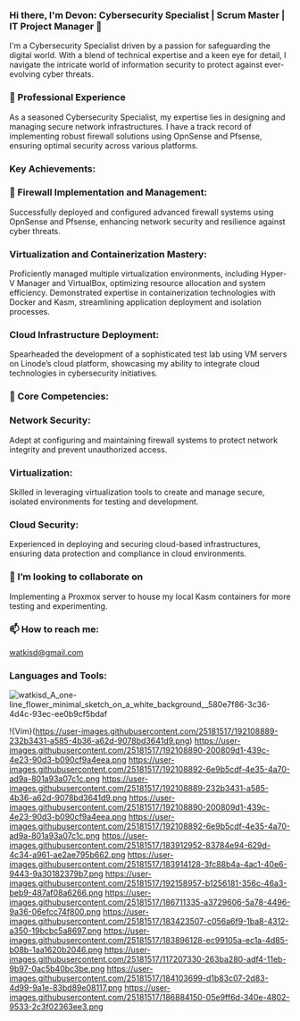 ### Hi there, I'm Devon: Cybersecurity Specialist | Scrum Master | IT Project Manager 👋

I'm a Cybersecurity Specialist driven by a passion for safeguarding the digital world. With a blend of technical expertise and a keen eye for detail, I navigate the intricate world of information security to protect against ever-evolving cyber threats.

###  🔭 Professional Experience
As a seasoned Cybersecurity Specialist, my expertise lies in designing and managing secure network infrastructures. I have a track record of implementing robust firewall solutions using OpnSense and Pfsense, ensuring optimal security across various platforms.

### Key Achievements:

### 🌱 Firewall Implementation and Management:
Successfully deployed and configured advanced firewall systems using OpnSense and Pfsense, enhancing network security and resilience against cyber threats.

### Virtualization and Containerization Mastery:
Proficiently managed multiple virtualization environments, including Hyper-V Manager and VirtualBox, optimizing resource allocation and system efficiency.
Demonstrated expertise in containerization technologies with Docker and Kasm, streamlining application deployment and isolation processes.

### Cloud Infrastructure Deployment:
Spearheaded the development of a sophisticated test lab using VM servers on Linode’s cloud platform, showcasing my ability to integrate cloud technologies in cybersecurity initiatives.

### 🤔 Core Competencies:

### Network Security: 
Adept at configuring and maintaining firewall systems to protect network integrity and prevent unauthorized access.

### Virtualization: 
Skilled in leveraging virtualization tools to create and manage secure, isolated environments for testing and development.

### Cloud Security: 
Experienced in deploying and securing cloud-based infrastructures, ensuring data protection and compliance in cloud environments.

### 👯 I’m looking to collaborate on 
Implementing a Proxmox server to house my local Kasm containers for more testing and experimenting.

### 📫 How to reach me: 
watkisd@gmail.com

### Languages and Tools:


![watkisd_A_one-line_flower_minimal_sketch_on_a_white_background__580e7f86-3c36-4d4c-93ec-ee0b9cf5bdaf](https://github.com/watkisd1/watkisd1/assets/44819896/26c3ae4c-8293-41ac-8022-fd3cf52cd769)


 !{Vim}(https://user-images.githubusercontent.com/25181517/192108889-232b3431-a585-4b36-a62d-9078bd3641d9.png)
  https://user-images.githubusercontent.com/25181517/192108890-200809d1-439c-4e23-90d3-b090cf9a4eea.png 
  https://user-images.githubusercontent.com/25181517/192108892-6e9b5cdf-4e35-4a70-ad9a-801a93a07c1c.png 
  https://user-images.githubusercontent.com/25181517/192108889-232b3431-a585-4b36-a62d-9078bd3641d9.png
  https://user-images.githubusercontent.com/25181517/192108890-200809d1-439c-4e23-90d3-b090cf9a4eea.png
  https://user-images.githubusercontent.com/25181517/192108892-6e9b5cdf-4e35-4a70-ad9a-801a93a07c1c.png
  https://user-images.githubusercontent.com/25181517/183912952-83784e94-629d-4c34-a961-ae2ae795b662.png
  https://user-images.githubusercontent.com/25181517/183914128-3fc88b4a-4ac1-40e6-9443-9a30182379b7.png
  https://user-images.githubusercontent.com/25181517/192158957-b1256181-356c-46a3-beb9-487af08a6266.png
  https://user-images.githubusercontent.com/25181517/186711335-a3729606-5a78-4496-9a36-06efcc74f800.png
  https://user-images.githubusercontent.com/25181517/183423507-c056a6f9-1ba8-4312-a350-19bcbc5a8697.png
  https://user-images.githubusercontent.com/25181517/183896128-ec99105a-ec1a-4d85-b08b-1aa1620b2046.png
  https://user-images.githubusercontent.com/25181517/117207330-263ba280-adf4-11eb-9b97-0ac5b40bc3be.png
  https://user-images.githubusercontent.com/25181517/184103699-d1b83c07-2d83-4d99-9a1e-83bd89e08117.png
  https://user-images.githubusercontent.com/25181517/186884150-05e9ff6d-340e-4802-9533-2c3f02363ee3.png




<!-- Add more badges from https://shields.io/ -->


<!--
**watkisd1/watkisd1** is a ✨ _special_ ✨ repository because its `README.md` (this file) appears on your GitHub profile.

Here are some ideas to get you started:

- 🔭 I’m currently working on ...
- 🌱 I’m currently learning ...
## 👯 I’m looking to collaborate on ...
- 🤔 I’m looking for help with ...
- 💬 Ask me about ...
- 📫 How to reach me: ...
- 😄 Pronouns: ...
- ⚡ Fun fact: ...
-->
